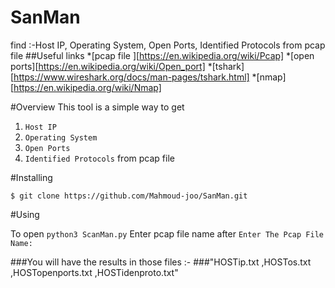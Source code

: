 # SanMan
find :-Host IP, Operating System, Open Ports, Identified Protocols from pcap file
##Useful links
*[pcap file ][https://en.wikipedia.org/wiki/Pcap]
*[open ports][https://en.wikipedia.org/wiki/Open_port]
*[tshark][https://www.wireshark.org/docs/man-pages/tshark.html]
*[nmap][https://en.wikipedia.org/wiki/Nmap] 

#Overview
This tool is a simple way to get  
1. `Host IP`
2. `Operating System` 
3. `Open Ports` 
4. `Identified Protocols`   from pcap file 

#Installing

`$ git clone https://github.com/Mahmoud-joo/SanMan.git`

#Using

To open
`python3 ScanMan.py` 
Enter pcap file name after `Enter The Pcap File Name:`


###You will have the results in those files :- 
###"HOSTip.txt ,HOSTos.txt ,HOSTopenports.txt ,HOSTidenproto.txt"
